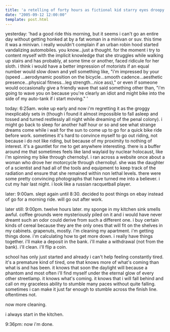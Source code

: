 ```yaml
---
title: 'a retelling of forty hours as fictional kid starry eyes droopy soul'
date: "2005-09-12 12:00:00"
template: post.html
---
```


yesterday: 'had a good ride this morning, but it seems i can't go an entire day without getting honked at by a fat woman in a minivan or suv. this time it was a minivan. i really wouldn't complain if an urban robin hood started vandalizing automobiles. you know...just a thought. for the moment i try to content myself with the implicit knowledge that she struggles while walking up stairs and has probably, at some time or another, faced ridicule for her sloth. i think i would have a better impression of motorists if an equal number would slow down and yell something like, "i'm impressed by your (speed ...aerodynamic position on the bicycle...smooth cadence...aesthetic presence...physical fitness...leg strength...nice ass)," or even if someone would occasionally give a friendly wave that said something other than, "i'm going to wave you on because you're clearly an idiot and might bike into the side of my auto-tank if i start moving." '

today: 6:25am. woke up early and now i'm regretting it as the groggy inexplicably sets in (though i found it almost impossible to fall asleep and tossed and turned restlessly all night while dreaming of the penal colony). i might go back to sleep for another half hour or so and see what strange dreams come while i wait for the sun to come up to go for a quick bike ride before work. sometimes it's hard to convince myself to go out riding, not because i do not like riding, but because of my proximity to nothing of interest. it's a gauntlet for me to get anywhere interesting. there is a buffer around me that sometimes feels like land waylaid by nuclear holocaust, like i'm spinning my bike through chernobyl. i ran across a website once about a woman who drove her motorcycle through chernobyl. she was the daughter of a scientist and had all of the tools and equipment to keep track of the radiation and ensure that she remained within non lethal levels. there were some pretty convincing photographs that have turned me into a believer. i cut my hair last night. i look like a russian racquetball player.

later: 9:00am. slept again until 8:30. decided to post things on ebay instead of go for a morning ride. will go out after work.

later still: 9:00pm. twelve hours later. my sponge in my kitchen sink smells awful. coffee grounds were mysteriously piled on it and i would have never dreamt such an odor could derive from such a different one. i buy certain kinds of cereal because they are the only ones that will fit on the shelves in my cabinets. grapenuts, mostly. i'm cleaning my apartment. i'm getting things done. i'm calculating how to get more down. i really have things together. i'll make a deposit in the bank. i'll make a withdrawal (not from the bank). i'll clean. i'll flip a coin.

school has only just started and already i can't help feeling constantly tired. it's a premature kind of tired, one that knows more of what's coming than what is and has been. it knows that soon the daylight will because a phantom and most often i'll find myself under the eternal glow of every other streetlamp. it knows what's coming. it knows that i will fall behind and call on my graceless ability to stumble many paces without quite falling. sometimes i can make it just far enough to stumble across the finish line. oftentimes not.

now more cleaning.

i always start in the kitchen.

9:36pm: now i'm done.